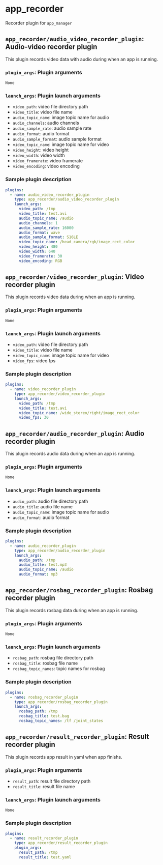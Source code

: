 # app_recorder

Recorder plugin for `app_manager`

## `app_recorder/audio_video_recorder_plugin`: Audio-video recorder plugin

This plugin records video data with audio during when an app is running.

### `plugin_args`: Plugin arguments

`None`

### `launch_args`: Plugin launch arguments

- `video_path`: video file directory path
- `video_title`: video file name
- `audio_topic_name`: image topic name for audio
- `audio_channels`: audio channels
- `audio_sample_rate`: audio sample rate
- `audio_format`: audio format
- `audio_sample_format`: audio sample format
- `video_topic_name`: image topic name for video
- `video_height`: video height
- `video_width`: video width
- `video_framerate`: video framerate
- `video_encoding`: video encoding

### Sample plugin description

```yaml
plugins:
  - name: audio_video_recorder_plugin
    type: app_recorder/audio_video_recorder_plugin
    launch_args:
      video_path: /tmp
      video_title: test.avi
      audio_topic_name: /audio
      audio_channels: 1
      audio_sample_rate: 16000
      audio_format: wave
      audio_sample_format: S16LE
      video_topic_name: /head_camera/rgb/image_rect_color
      video_height: 480
      video_width: 640
      video_framerate: 30
      video_encoding: RGB
```

## `app_recorder/video_recorder_plugin`: Video recorder plugin

This plugin records video data during when an app is running.

### `plugin_args`: Plugin arguments

`None`

### `launch_args`: Plugin launch arguments

- `video_path`: video file directory path
- `video_title`: video file name
- `video_topic_name`: image topic name for video
- `video_fps`: video fps

### Sample plugin description

```yaml
plugins:
  - name: video_recorder_plugin
    type: app_recorder/video_recorder_plugin
    launch_args:
      video_path: /tmp
      video_title: test.avi
      video_topic_name: /wide_stereo/right/image_rect_color
      video_fps: 30
```

## `app_recorder/audio_recorder_plugin`: Audio recorder plugin

This plugin records audio data during when an app is running.

### `plugin_args`: Plugin arguments

`None`

### `launch_args`: Plugin launch arguments

- `audio_path`: audio file directory path
- `audio_title`: audio file name
- `audio_topic_name`: image topic name for audio
- `audio_format`: audio format

### Sample plugin description

```yaml
plugins:
  - name: audio_recorder_plugin
    type: app_recorder/audio_recorder_plugin
    launch_args:
      audio_path: /tmp
      audio_title: test.mp3
      audio_topic_name: /audio
      audio_format: mp3
```

## `app_recorder/rosbag_recorder_plugin`: Rosbag recorder plugin

This plugin records rosbag data during when an app is running.

### `plugin_args`: Plugin arguments

`None`

### `launch_args`: Plugin launch arguments

- `rosbag_path`: rosbag file directory path
- `rosbag_title`: rosbag file name
- `rosbag_topic_names`: topic names for rosbag

### Sample plugin description

```yaml
plugins:
  - name: rosbag_recorder_plugin
    type: app_recorder/rosbag_recorder_plugin
    launch_args:
      rosbag_path: /tmp
      rosbag_title: test.bag
      rosbag_topic_names: /tf /joint_states
```

## `app_recorder/result_recorder_plugin`: Result recorder plugin

This plugin records app result in yaml when app finishs.

### `plugin_args`: Plugin arguments

- `result_path`: result file directory path
- `result_title`: result file name

### `launch_args`: Plugin launch arguments

`None`

### Sample plugin description

```yaml
plugins:
  - name: result_recorder_plugin
    type: app_recorder/result_recorder_plugin
    plugin_args:
      result_path: /tmp
      result_title: test.yaml
```
